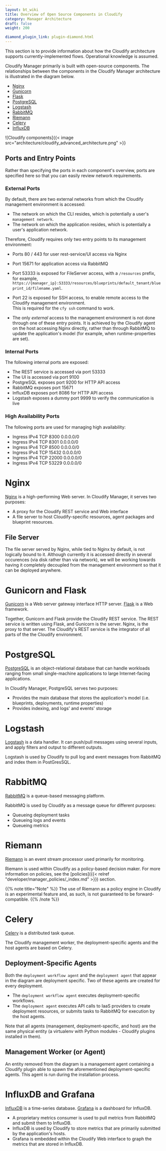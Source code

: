 ```yaml
---
layout: bt_wiki
title: Overview of Open Source Components in Cloudify
category: Manager Architecture
draft: false
weight: 200

diamond_plugin_link: plugin-diamond.html
---
```


This section is to provide information about how the Cloudify architecture supports currently-implemented flows. Operational knowledge is assumed.


Cloudify Manager primarily is built with open-source components. The relationships between the components in the Cloudify Manager architecture is illustrated in the diagram below.

* [Nginx](#nginx)
* [Gunicorn](#gunicorn-and-flask)
* [Flask](#gunicorn-and-flask)
* [PostgreSQL](#postgresql)
* [Logstash](#logstash)
* [RabbitMQ](#rabbitmq)
* [Riemann](#riemann)
* [Celery](#celery)
* [InfluxDB](#influxdb-and-grafana)

![Cloudify components]{{< image src="architecture/cloudify_advanced_architecture.png" >}}

## Ports and Entry Points

Rather than specifying the ports in each component's overview, ports are specified here so that you can easily review network requirements.

### External Ports

By default, there are two external networks from which the Cloudify management environment is accessed:

* The network on which the CLI resides, which is potentially a user's `management network`.
* The network on which the application resides, which is potentially a user's application network.

Therefore, Cloudify requires only two entry points to its management environment:

* Ports 80 / 443 for user rest-service/UI access via Nginx

* Port 15671 for application access via RabbitMQ

* Port 53333 is exposed for FileServer access, with a `/resources` prefix, for example, `https://{manager_ip}:53333/resources/blueprints/default_tenant/blueprint_id/filename.yaml`.
* Port 22 is exposed for SSH access, to enable remote access to the Cloudify management environment.  
  This is required for the `cfy ssh` command to work.
* The only _external_ access to the management environment is not done through one of these entry points. It is achieved by the Cloudify agent on the host accessing Nginx directly, rather than through RabbitMQ to update the application's model (for example, when runtime-properties are set). 

### Internal Ports

The following internal ports are exposed:

* The REST service is accessed via port 53333
* The UI is accessed via port 9100
* PostgreSQL exposes port 9200 for HTTP API access
* RabbitMQ exposes port 15671
* InfluxDB exposes port 8086 for HTTP API access
* Logstash exposes a dummy port 9999 to verify the communication is live

### High Availability Ports

The following ports are used for managing high availability:

*  Ingress    IPv4    TCP     8300   0.0.0.0/0
*  Ingress    IPv4    TCP     8301   0.0.0.0/0
*  Ingress    IPv4    TCP     8500   0.0.0.0/0
*  Ingress    IPv4    TCP    15432   0.0.0.0/0
*  Ingress    IPv4    TCP    22000   0.0.0.0/0
*  Ingress    IPv4    TCP    53229   0.0.0.0/0

# Nginx

[Nginx](http://nginx.com/) is a high-performing Web server. In Cloudify Manager, it serves two purposes:

* A proxy for the Cloudify REST service and Web interface
* A file server to host Cloudify-specific resources, agent packages and blueprint resources.

## File Server

The file server served by Nginx, while tied to Nginx by default, is not logically bound to it. Although currently it is accessed directly in several occurences (via disk rather than via network), we will be working towards having it completely decoupled from the management environment so that it can be deployed anywhere.

# Gunicorn and Flask

[Gunicorn](http://gunicorn.org/) is a Web server gateway interface HTTP server. [Flask](http://flask.pocoo.org/) is a Web framework.

Together, Gunicorn and Flask provide the Cloudify REST service. The REST service is written using Flask, and Gunicorn is the server. Nginx, is the proxy to that server.
The Cloudify's REST service is the integrator of all parts of the the Cloudify environment.

# PostgreSQL

[PostgreSQL](https://www.postgresql.org/) is an object-relational database that can handle workloads ranging from small single-machine applications to large Internet-facing applications.

In Cloudify Manager, PostgreSQL serves two purposes:

* Provides the main database that stores the application's model (i.e. blueprints, deployments, runtime properties)
* Provides indexing, and logs' and events' storage

# Logstash

[Logstash](https://www.elastic.co/products/logstash) is a data handler. It can push/pull messages using several inputs, and apply filters and output to different outputs.

Logstash is used by Cloudify to pull log and event messages from RabbitMQ and index them in PostGresSQL.

# RabbitMQ

[RabbitMQ](http://www.rabbitmq.com/) is a queue-based messaging platform.

RabbitMQ is used by Cloudify as a message queue for different purposes:

* Queueing deployment tasks
* Queueing logs and events
* Queueing metrics

# Riemann

[Riemann](http://riemann.io/) is an event stream processor used primarily for monitoring.

Riemann is used within Cloudify as a policy-based decision maker. For more information on policies, see the [policies]({{< relref "developer/manager_policies/_index.md" >}}) section.

{{% note title="Note" %}}
The use of Riemann as a policy engine in Cloudify is an experimental feature and, as such, is not guaranteed to be forward-compatible. 
{{% /note %}}

# Celery

[Celery](http://www.celeryproject.org/) is a distributed task queue.

The Cloudify management worker, the deployment-specific agents and the host agents are based on Celery.

## Deployment-Specific Agents

Both the `deployment workflow agent` and the `deployment agent` that appear in the diagram are deployment specific. Two of these agents are created for every deployment.

* The `deployment workflow agent` executes deployment-specific workflows.
* The `deployment agent` executes API calls to IaaS providers to create deployment resources, or submits tasks to RabbitMQ for execution by the host agents.

Note that all agents (management, deployment-specific, and host) are the same physical entity (a virtualenv with Python modules - Cloudify plugins installed in them).

## Management Worker (or Agent)

An entity removed from the diagram is a management agent containing a Cloudify plugin able to spawn the aforementioned deployment-specific agents. This agent is run during the installation process.

# InfluxDB and Grafana

[InfluxDB](http://influxdb.com/) is a time-series database. [Grafana](http://grafana.org/) is a dashboard for InfluxDB.

* A proprietary metrics consumer is used to pull metrics from RabbitMQ and submit them to InfluxDB.
* InfluxDB is used by Cloudify to store metrics that are primarily submitted by the application's hosts.
* Grafana is embedded within the Cloudify Web interface to graph the metrics that are stored in InfluxDB.
